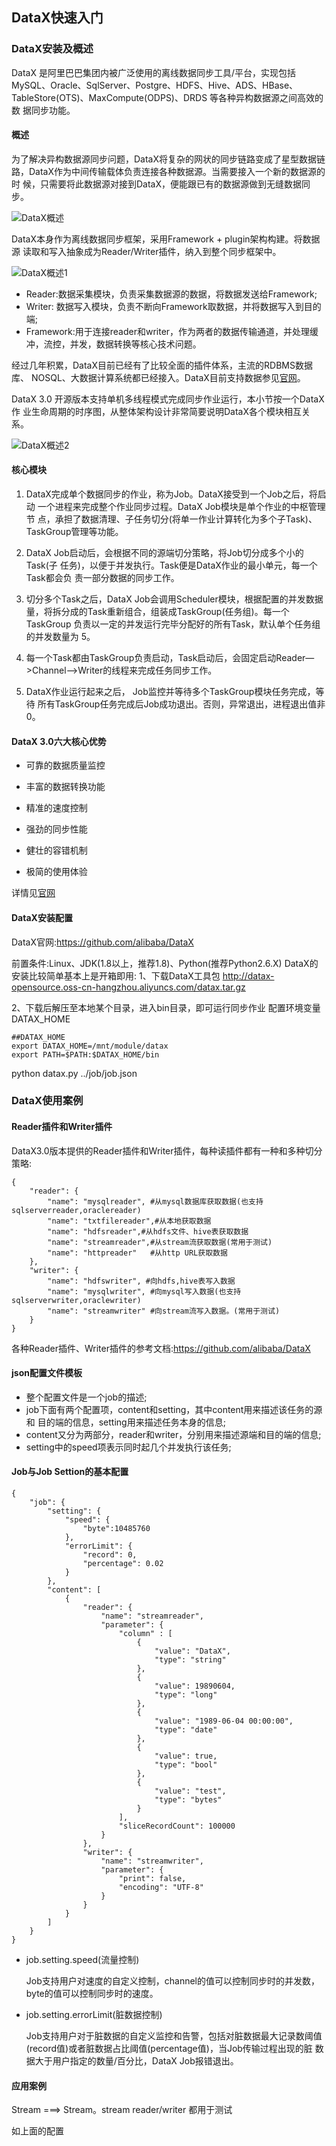 ## DataX快速入门

### DataX安装及概述

DataX 是阿里巴巴集团内被广泛使用的离线数据同步工具/平台，实现包括 MySQL、Oracle、SqlServer、Postgre、HDFS、Hive、ADS、HBase、 TableStore(OTS)、MaxCompute(ODPS)、DRDS 等各种异构数据源之间高效的数 据同步功能。

#### 概述

为了解决异构数据源同步问题，DataX将复杂的网状的同步链路变成了星型数据链 路，DataX作为中间传输载体负责连接各种数据源。当需要接入一个新的数据源的时 候，只需要将此数据源对接到DataX，便能跟已有的数据源做到无缝数据同步。

![DataX概述](图片/DataX概述.png)

DataX本身作为离线数据同步框架，采用Framework + plugin架构构建。将数据源 读取和写入抽象成为Reader/Writer插件，纳入到整个同步框架中。

![DataX概述1](图片/DataX概述1.png)

* Reader:数据采集模块，负责采集数据源的数据，将数据发送给Framework; 
* Writer: 数据写入模块，负责不断向Framework取数据，并将数据写入到目的 端; 
* Framework:用于连接reader和writer，作为两者的数据传输通道，并处理缓 冲，流控，并发，数据转换等核心技术问题。

经过几年积累，DataX目前已经有了比较全面的插件体系，主流的RDBMS数据库、 NOSQL、大数据计算系统都已经接入。DataX目前支持数据参见[官网](https://github.com/alibaba/DataX/blob/master/introduction.md)。

DataX 3.0 开源版本支持单机多线程模式完成同步作业运行，本小节按一个DataX作 业生命周期的时序图，从整体架构设计非常简要说明DataX各个模块相互关系。

![DataX概述2](图片/DataX概述2.png)

#### 核心模块

1. DataX完成单个数据同步的作业，称为Job。DataX接受到一个Job之后，将启动 一个进程来完成整个作业同步过程。DataX Job模块是单个作业的中枢管理节 点，承担了数据清理、子任务切分(将单一作业计算转化为多个子Task)、 TaskGroup管理等功能。
2. DataX Job启动后，会根据不同的源端切分策略，将Job切分成多个小的Task(子 任务)，以便于并发执行。Task便是DataX作业的最小单元，每一个Task都会负 责一部分数据的同步工作。

3. 切分多个Task之后，DataX Job会调用Scheduler模块，根据配置的并发数据 量，将拆分成的Task重新组合，组装成TaskGroup(任务组)。每一个TaskGroup 负责以一定的并发运行完毕分配好的所有Task，默认单个任务组的并发数量为 5。
4. 每一个Task都由TaskGroup负责启动，Task启动后，会固定启动Reader— >Channel—>Writer的线程来完成任务同步工作。
5. DataX作业运行起来之后， Job监控并等待多个TaskGroup模块任务完成，等待 所有TaskGroup任务完成后Job成功退出。否则，异常退出，进程退出值非0。

#### DataX 3.0六大核心优势

*  可靠的数据质量监控

* 丰富的数据转换功能

* 精准的速度控制

* 强劲的同步性能

* 健壮的容错机制

* 极简的使用体验

详情见[官网](https://github.com/alibaba/DataX/blob/master/introduction.md)

#### DataX安装配置

DataX官网:https://github.com/alibaba/DataX

前置条件:Linux、JDK(1.8以上，推荐1.8)、Python(推荐Python2.6.X) DataX的安装比较简单基本上是开箱即用:
1、下载DataX工具包 http://datax-opensource.oss-cn-hangzhou.aliyuncs.com/datax.tar.gz 

2、下载后解压至本地某个目录，进入bin目录，即可运行同步作业 配置环境变量 DATAX_HOME

```properties
##DATAX_HOME
export DATAX_HOME=/mnt/module/datax
export PATH=$PATH:$DATAX_HOME/bin
```

 python datax.py ../job/job.json

### DataX使用案例

#### Reader插件和Writer插件

DataX3.0版本提供的Reader插件和Writer插件，每种读插件都有一种和多种切分策略:

```
{
    "reader": {
        "name": "mysqlreader", #从mysql数据库获取数据(也支持sqlserverreader,oraclereader)
        "name": "txtfilereader",#从本地获取数据
        "name": "hdfsreader",#从hdfs文件、hive表获取数据
        "name": "streamreader",#从stream流获取数据(常用于测试)
        "name": "httpreader"   #从http URL获取数据
    },
    "writer": {
        "name": "hdfswriter", #向hdfs,hive表写入数据
        "name": "mysqlwriter", #向mysql写入数据(也支持sqlserverwriter,oraclewriter)
        "name": "streamwriter" #向stream流写入数据。(常用于测试)
    }
}
```

各种Reader插件、Writer插件的参考文档:https://github.com/alibaba/DataX

#### json配置文件模板
* 整个配置文件是一个job的描述;
*  job下面有两个配置项，content和setting，其中content用来描述该任务的源和 目的端的信息，setting用来描述任务本身的信息; 
* content又分为两部分，reader和writer，分别用来描述源端和目的端的信息; 
* setting中的speed项表示同时起几个并发执行该任务;

#### Job与Job Settion的基本配置

```
{
    "job": {
        "setting": {
            "speed": {
                "byte":10485760
            },
            "errorLimit": {
                "record": 0,
                "percentage": 0.02
            }
        },
        "content": [
            {
                "reader": {
                    "name": "streamreader",
                    "parameter": {
                        "column" : [
                            {
                                "value": "DataX",
                                "type": "string"
                            },
                            {
                                "value": 19890604,
                                "type": "long"
                            },
                            {
                                "value": "1989-06-04 00:00:00",
                                "type": "date"
                            },
                            {
                                "value": true,
                                "type": "bool"
                            },
                            {
                                "value": "test",
                                "type": "bytes"
                            }
                        ],
                        "sliceRecordCount": 100000
                    }
                },
                "writer": {
                    "name": "streamwriter",
                    "parameter": {
                        "print": false,
                        "encoding": "UTF-8"
                    }
                }
            }
        ]
    }
}
```

* job.setting.speed(流量控制)

  Job支持用户对速度的自定义控制，channel的值可以控制同步时的并发数， byte的值可以控制同步时的速度。

* job.setting.errorLimit(脏数据控制)

  Job支持用户对于脏数据的自定义监控和告警，包括对脏数据最大记录数阈值 (record值)或者脏数据占比阈值(percentage值)，当Job传输过程出现的脏 数据大于用户指定的数量/百分比，DataX Job报错退出。

#### 应用案例

Stream ===> Stream。stream reader/writer 都用于测试

如上面的配置




